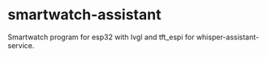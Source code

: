 # smartwatch-assistant
Smartwatch program for esp32 with lvgl and tft_espi for whisper-assistant-service.
